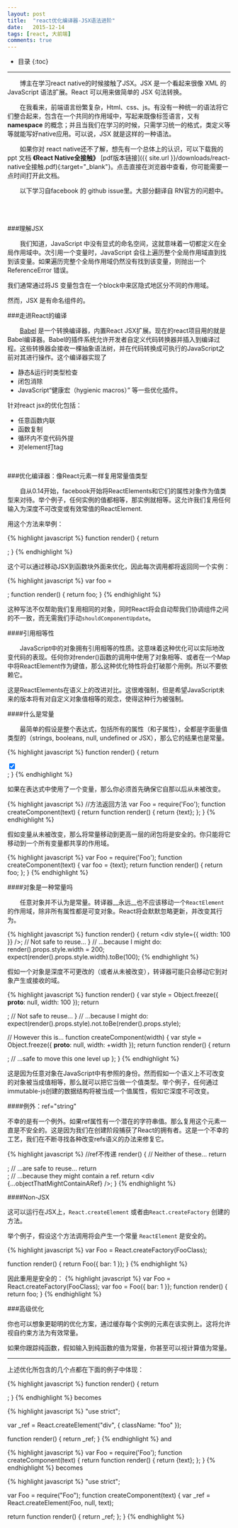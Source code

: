 ```yaml
---
layout: post
title:  "react优化编译器-JSX语法进阶"
date:   2015-12-14
tags: [react, 大前端]
comments: true
---
```

* 目录
{:toc}
<hr>

　　博主在学习react native的时候接触了JSX。JSX 是一个看起来很像 XML 的 JavaScript 语法扩展。React 可以用来做简单的 JSX 句法转换。

　　在我看来，前端语言纷繁复杂，Html、css、js。有没有一种统一的语法将它们整合起来，包含在一个共同的作用域中，写起来既像标签语言，又有 __namespace__ 的概念；并且当我们在学习的时候，只需学习统一的格式，类定义等等就能写好native应用。可以说，JSX 就是这样的一种语法。

　　如果你对 react native还不了解，想先有一个总体上的认识，可以下载我的ppt 文档 __《React Native全接触》__ [pdf版本链接]({{ site.url }}/downloads/react-native全接触.pdf){:target="_blank"}。点击直接在浏览器中查看，你可能需要一点时间打开此文档。  

　　以下学习自facebook 的 github issue里。大部分翻译自 RN官方的问题中。
　　
<!--more-->
<br>

###理解JSX

　　我们知道，JavaScript 中没有显式的命名空间，这就意味着一切都定义在全局作用域中。次引用一个变量时，JavaScript 会往上遍历整个全局作用域直到找到该变量。如果遍历完整个全局作用域仍然没有找到该变量，则抛出一个 ReferenceError 错误。

我们通常通过将JS 变量包含在一个block中来区隐式地区分不同的作用域。

然而，JSX 是有命名组件的。
<br>

###走进React的编译

　　[Babel](https://babeljs.io/repl/) 是一个转换编译器，内置React JSX扩展。现在的react项目用的就是Babel编译器。Babel的插件系统允许开发者自定义代码转换器并插入到编译过程。这些转换器会接收一棵抽象语法树，并在代码转换成可执行的JavaScript之前对其进行操作。这个编译器实现了
- 静态&运行时类型检查
- 闭包消除
- JavaScript“健康宏（hygienic macros）”
等一些优化插件。

针对react jsx的优化包括：
- 任意函数内联
- 函数复制
- 循环内不变代码外提
- 对element打tag
<br>

###优化编译器：像React元素一样复用常量值类型

　　自从0.14开始，facebook开始将ReactElements和它们的属性对象作为值类型来对待。举个例子，任何实例的值都相等，那实例就相等。这允许我们复用任何输入为深度不可改变或有效常值的ReactElement.

用这个方法来举例：

{% highlight javascript %}
function render() {
   return <div className="foo" />;
}
{% endhighlight %}

这个可以通过移动JSX到函数块外面来优化，因此每次调用都将返回同一个实例：

{% highlight javascript %}
var foo = <div className="foo" />;
function render() {
   return foo;
}
{% endhighlight %}

这种写法不仅帮助我们复用相同的对象，同时React将会自动帮我们协调组件之间的不一致，而无需我们手动`shouldComponentUpdate`。
<br>

####引用相等性

　　JavaScript中的对象拥有引用相等的性质。这意味着这种优化可以实际地改变代码的表现。任何你对render()函数的调用中使用了对象相等、或者在一个Map中将ReactElement作为键值，那么这种优化特性将会打破那个用例。所以不要依赖它。

这是ReactElements在语义上的改进对比。这很难强制，但是希望JavaScript未来的版本将有对自定义对象值相等的观念，使得这种行为被强制。
<br>

####什么是常量

　　最简单的假设是整个表达式，包括所有的属性（和子属性），全都是字面量值类型的（strings, booleans, null, undefined or JSX），那么它的结果也是常量。

{% highlight javascript %}
function render() {
  return <div className="foo"><input type="checkbox" checked={true} /></div>;
}
{% endhighlight %}

如果在表达式中使用了一个变量，那么你必须首先确保它自那以后从未被改变。

{% highlight javascript %}
//方法返回方法
var Foo = require('Foo');
function createComponent(text) {
  return function render() {
    return <Foo>{text}</Foo>;
  };
}
{% endhighlight %}

假如变量从未被改变，那么将常量移动到更高一层的闭包将是安全的。你只能将它移动到一个所有变量都共享的作用域。

{% highlight javascript %}
var Foo = require('Foo');
function createComponent(text) {
  var foo = <Foo>{text}</Foo>;
  return function render() {
    return foo;
  };
}
{% endhighlight %}
<br>

####对象是一种常量吗

　　任意对象并不认为是常量。转译器__永远__也不应该移动一个`ReactElement` 的作用域，除非所有属性都是可变对象。React将会默默忽略更新，并改变其行为。

{% highlight javascript %}
function render() {
  return <div style={{ width: 100 }} />; // Not safe to reuse...
}
// ...because I might do:
render().props.style.width = 200;
expect(render().props.style.width).toBe(100);
{% endhighlight %}

假如一个对象是深度不可更改的（或者从未被改变），转译器可能只会移动它到对象产生或接收的域。

{% highlight javascript %}
function render() {
  var style = Object.freeze({ __proto__: null, width: 100 });
  return <div style={style} />; // Not safe to reuse...
}
// ...because I might do:
expect(render().props.style).not.toBe(render().props.style);

// However this is...
function createComponent(width) {
  var style = Object.freeze({ __proto__: null, width: +width });
  return function render() {
    return <div style={style} />; // ...safe to move this one level up
  };
}
{% endhighlight %}

这是因为任意对象在JavaScript中有参照的身份。然而假如一个语义上不可改变的对象被当成值相等，那么就可以把它当做一个值类型。举个例子，任何通过immutable-js创建的数据结构将被当成一个值属性，假如它深度不可改变。
<br>

####例外：ref="string"

不幸的是有一个例外。如果ref属性有一个潜在的字符串值。那么复用这个元素一直是不安全的。这是因为我们在创建阶段捕获了React的拥有者。这是一个不幸的工艺，我们在不断寻找各种改变refs语义的办法来修复它。

{% highlight javascript %}
//ref不传递
render() {
  // Neither of these...
  return <div ref="str" />;
  // ...are safe to reuse...
  return <div ref={possibleStringValue} />;
  // ...because they might contain a ref.
  return <div {...objectThatMightContainARef} />;
}
{% endhighlight %}
<br>

####Non-JSX

这可以运行在JSX上，`React.createElement` 或者由`React.createFactory` 创建的方法。

举个例子，假设这个方法调用将会产生一个常量 `ReactElement` 是安全的。

{% highlight javascript %}
var Foo = React.createFactory(FooClass);

function render() {
  return Foo({ bar: 1 });
}
{% endhighlight %}

因此重用是安全的：
{% highlight javascript %}
var Foo = React.createFactory(FooClass);
var foo = Foo({ bar: 1 }};
function render() {
  return foo;
}
{% endhighlight %}
<br>

###高级优化

你也可以想象更聪明的优化方案，通过缓存每个实例的元素在该实例上。这将允许视自约束方法为有效常量。

如果你跟踪纯函数，假如输入到纯函数的值为常量，你甚至可以视计算值为常量。


---------------------------------------------------------------------


上述优化所包含的几个点都在下面的例子中体现：

{% highlight javascript %}
function render() {
  return <div className="foo" />;
}
{% endhighlight %}
becomes

{% highlight javascript %}
"use strict";

var _ref = React.createElement("div", { className: "foo" });

function render() {
  return _ref;
}
{% endhighlight %}
and

{% highlight javascript %}
var Foo = require('Foo');
function createComponent(text) {
  return function render() {
    return <Foo>{text}</Foo>;
  };
}
{% endhighlight %}
becomes

{% highlight javascript %}
"use strict";

var Foo = require("Foo");
function createComponent(text) {
  var _ref = React.createElement(Foo, null, text);

  return function render() {
    return _ref;
  };
}
{% endhighlight %}
